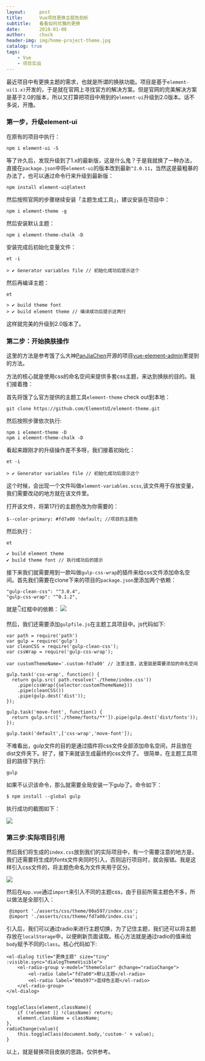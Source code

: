 ```yaml
---
layout:     post                   
title:      Vue项目更换主题色剖析   
subtitle:   看看如何优雅的更换
date:       2018-01-08
author:     chuck
header-img: img/home-project-theme.jpg
catalog: true                      
tags:                               
    - Vue
    - 项目实战
---
```


最近项目中有更换主题的需求，也就是所谓的换肤功能。项目是基于`element-ui(1.x)`开发的，于是就在官网上寻找官方的解决方案。但是官网的完美解决方案是基于2.0的版本，所以又打算把项目中用到的`element-ui`升级到2.0版本。话不多说，开撸。

### 第一步，升级element-ui

在原有的项目中执行：

```
npm i element-ui -S
```
等了许久后，发现升级到了1.x的最新版，这是什么鬼？于是我就换了一种办法，直接在`package.json`中将`element-ui`的版本改到最新`^2.0.11`，当然这是最粗暴的办法了，也可以通过命令行来升级到最新版：

```
npm install element-ui@latest
```
然后按照官网的步骤继续安装「主题生成工具」，建议安装在项目中：

```
npm i element-theme -g
```
然后安装默认主题：

```
npm i element-theme-chalk -D
```
安装完成后初始化变量文件：

```
et -i

> ✔ Generator variables file // 初始化成功后提示这个
```
然后再编译主题：

```
et

> ✔ build theme font
> ✔ build element theme // 编译成功后提示这两行
```
这样就完美的升级到2.0版本了。

### 第二步：开始换肤操作

这里的方法是参考饿了么大神[PanJiaChen](https://github.com/PanJiaChen)开源的项目[vue-element-admin](https://github.com/PanJiaChen/vue-element-admin)里提到的方法。

方法的核心就是使用css的命名空间来提供多套css主题，来达到换肤的目的。我们接着撸：

首先将饿了么官方提供的主题工具`element-theme` check out到本地：

```
git clone https://github.com/ElementUI/element-theme.git
```
然后按照步骤依次执行:

```
npm i element-theme -D
npm i element-theme-chalk -D
```
看起来跟刚才的升级操作差不多呀，我们接着初始化：

```
et -i

> ✔ Generator variables file // 初始化成功后提示这个
```
这个时候，会出现一个文件叫做`element-variables.scss`,该文件用于存放变量，我们需要改动的地方就在该文件里。

打开该文件，将第17行的主题色改为你需要的：

```
$--color-primary: #fd7a00 !default; //项目的主题色
```
然后执行：

```
et

✔ build element theme
✔ build theme font // 执行成功后的提示

```
接下来我们就需要用到一款叫做`gulp-css-wrap`的插件来给css文件添加命名空间。首先我们需要在clone下来的项目的`package.json`里添加两个依赖：

```
"gulp-clean-css": "^3.0.4",
"gulp-css-wrap": "^0.1.2",
```
就是👇红框中的依赖：
![](https://ws2.sinaimg.cn/large/006tNc79gy1fn9axdswx8j30vu0jgmxm.jpg)

然后，我们还需要添加`gulpfile.js`在主题工具项目中。js代码如下:

```
var path = require('path')
var gulp = require('gulp')
var cleanCSS = require('gulp-clean-css');
var cssWrap = require('gulp-css-wrap');

var customThemeName='.custom-fd7a00' // 注意注意，这里就是需要添加的命名空间

gulp.task('css-wrap', function() {
  return gulp.src( path.resolve('./theme/index.css'))
    .pipe(cssWrap({selector:customThemeName}))
    .pipe(cleanCSS())
    .pipe(gulp.dest('dist'));
});

gulp.task('move-font', function() {
  return gulp.src(['./theme/fonts/**']).pipe(gulp.dest('dist/fonts'));
});

gulp.task('default',['css-wrap','move-font']);

```

不难看出，gulp文件的目的是通过插件将css文件全部添加命名空间，并且放在dist文件夹下。好了，接下来就该生成最终的css文件了。
很简单，在主题工具项目的路径下执行:

```
gulp
```
如果不认识该命令，那么就需要全局安装一下gulp了。命令如下：

```
$ npm install --global gulp
```
执行成功的截图如下：

![](https://ws4.sinaimg.cn/large/006tNc79gy1fn9b5g8v2wj30cs040aa0.jpg)

### 第三步:实际项目引用

然后我们将生成的`index.css`放到我们的实际项目中，有一个需要注意的地方是，我们还需要将生成的fonts文件夹同时引入，否则运行项目时，就会报错。我是这样引入css文件的，将主题色命名为文件夹用于区分。

![](https://ws2.sinaimg.cn/large/006tNc79gy1fn9b8n2yx0j309y09b746.jpg)

然后在`App.vue`通过`import`来引入不同的主题css，由于目前所需主题色不多，所以做法是全部引入：

```
 @import './asserts/css/theme/00a597/index.css';
 @import './asserts/css/theme/fd7a00/index.css';
```
引入后，我们可以通过radio来进行主题切换，为了记住主题，我们还可以将主题存放在`localStorage`中，以便刷新页面读取。核心方法就是通过radio的值来给`body`赋予不同的`class`。核心代码如下:

```
<el-dialog title="更换主题" size="tiny" :visible.sync="dialogThemeVisible">
    <el-radio-group v-model="themeColor" @change="radioChange">
        <el-radio label="fd7a00">默认主题</el-radio>
        <el-radio label="00a597">蓝绿色主题</el-radio>
    </el-radio-group>
</el-dialog>


toggleClass(element,className){
    if (!element || !className) return;
    element.className = className;
},
radioChange(value){
    this.toggleClass(document.body,'custom-' + value);
}
```

以上，就是替换项目皮肤的思路，仅供参考。




